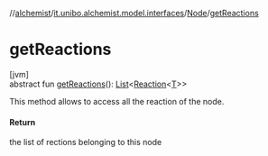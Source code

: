 //[alchemist](../../../index.md)/[it.unibo.alchemist.model.interfaces](../index.md)/[Node](index.md)/[getReactions](get-reactions.md)

# getReactions

[jvm]\
abstract fun [getReactions](get-reactions.md)(): [List](https://docs.oracle.com/javase/8/docs/api/java/util/List.html)<[Reaction](../-reaction/index.md)<[T](../../it.unibo.alchemist.boundary.interfaces/-output-monitor/index.md)>>

This method allows to access all the reaction of the node.

#### Return

the list of rections belonging to this node
